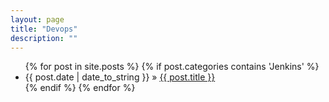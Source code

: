 ```yaml
---
layout: page
title: "Devops"
description: ""
---
```

<ul class="posts">
{% for post in site.posts %}
    {% if post.categories contains 'Jenkins' %}
        <li><span>{{ post.date | date_to_string }}</span> &raquo; <a href="{{ BASE_PATH }}{{ post.url }}">{{ post.title }}</a></li>
    {% endif %}
{% endfor %}
</ul>
